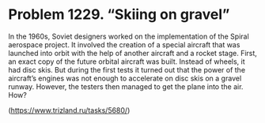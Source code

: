 # Problem 1229. “Skiing on gravel”

In the 1960s, Soviet designers worked on the implementation of the Spiral aerospace project. It involved the creation of a special aircraft that was launched into orbit with the help of another aircraft and a rocket stage. First, an exact copy of the future orbital aircraft was built. Instead of wheels, it had disc skis. But during the first tests it turned out that the power of the aircraft’s engines was not enough to accelerate on disc skis on a gravel runway. However, the testers then managed to get the plane into the air. How?

(https://www.trizland.ru/tasks/5680/)